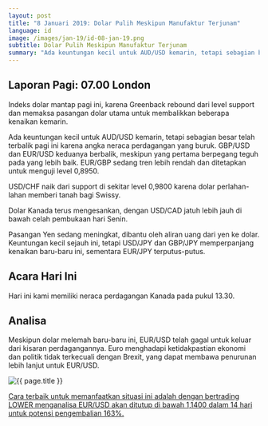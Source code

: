 ```yaml
---
layout: post
title: "8 Januari 2019: Dolar Pulih Meskipun Manufaktur Terjunam"
language: id
image: /images/jan-19/id-08-jan-19.png
subtitle: Dolar Pulih Meskipun Manufaktur Terjunam
summary: "Ada keuntungan kecil untuk AUD/USD kemarin, tetapi sebagian besar telah terbalik pagi ini karena angka neraca perdagangan yang buruk. GBP/USD dan EUR/USD keduanya berbalik, meskipun yang pertama berpegang teguh pada yang lebih baik"
---
```

## Laporan Pagi: 07.00 London

Indeks dolar mantap pagi ini, karena Greenback rebound dari level support dan memaksa pasangan dolar utama untuk membalikkan beberapa kenaikan kemarin.

Ada keuntungan kecil untuk AUD/USD kemarin, tetapi sebagian besar telah terbalik pagi ini karena angka neraca perdagangan yang buruk. GBP/USD dan EUR/USD keduanya berbalik, meskipun yang pertama berpegang teguh pada yang lebih baik. EUR/GBP sedang tren lebih rendah dan ditetapkan untuk menguji level 0,8950.

USD/CHF naik dari support di sekitar level 0,9800 karena dolar perlahan-lahan memberi tanah bagi Swissy.

Dolar Kanada terus mengesankan, dengan USD/CAD jatuh lebih jauh di bawah celah pembukaan hari Senin.

Pasangan Yen sedang meningkat, dibantu oleh aliran uang dari yen ke dolar. Keuntungan kecil sejauh ini, tetapi USD/JPY dan GBP/JPY memperpanjang kenaikan baru-baru ini, sementara EUR/JPY terputus-putus.

## Acara Hari Ini

Hari ini kami memiliki neraca perdagangan Kanada pada pukul 13.30.

## Analisa

Meskipun dolar melemah baru-baru ini, EUR/USD telah gagal untuk keluar dari kisaran perdagangannya. Euro menghadapi ketidakpastian ekonomi dan politik tidak terkecuali dengan Brexit, yang dapat membawa penurunan lebih lanjut untuk EUR/USD.

<img src="{{ site.url }}/images/jan-19/id-08-jan-19.png" alt="{{ page.title }}" title="{{ page.title }}">

<a href="%LINK%%?currency=USD&market=forex&underlying=frxEURUSD&formname=higherlower&duration_amount=14&duration_units=d&amount=10&amount_type=stake&expiry_type=duration&barrier=1.1400" target="_blank" rel="noopener noreferrer nofollow">Cara terbaik untuk memanfaatkan situasi ini adalah dengan bertrading LOWER menganalisa EUR/USD akan ditutup di bawah 1,1400 dalam 14 hari untuk potensi pengembalian 163%.</a>
